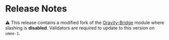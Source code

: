 <!-- markdownlint-disable MD013 -->
<!-- markdownlint-disable MD024 -->

# Release Notes

⚠️ This release contains a modified fork of the [Gravity-Bridge](https://github.com/Gravity-Bridge/Gravity-Bridge/tree/main/module)
module where slashing is **disabled**. Validators are required to update to this
version on `umee-1`.
